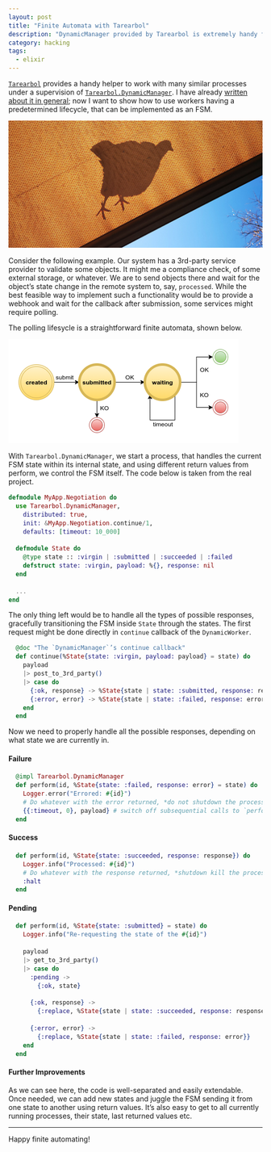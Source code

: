 ```yaml
---
layout: post
title: "Finite Automata with Tarearbol"
description: "DynamicManager provided by Tarearbol is extremely handy for FSM implementation"
category: hacking
tags:
  - elixir
---
```


[`Tarearbol`](https://hexdocs.pm/tarearbol) provides a handy helper to work with many similar processes under a supervision of [`Tarearbol.DynamicManager`](https://hexdocs.pm/tarearbol/dynamic_workers_management.html). I have already [written about it in general](https://rocket-science.ru/hacking/2021/02/28/async-response-handling-with-tarearbol); now I want to show how to use workers having a predetermined lifecycle, that can be implemented as an FSM.

![Pigeon’s over the tent](/img/pigeon.jpg)

Consider the following example. Our system has a 3rd-party service provider to validate some objects. It might me a compliance check, of some external storage, or whatever. We are to send objects there and wait for the object’s state change in the remote system to, say, `processed`. While the best feasible way to implement such a functionality would be to provide a webhook and wait for the callback after submission, some services might require polling.

The polling lifesycle is a straightforward finite automata, shown below.

![Polling](/img/polling.png)

With `Tarearbol.DynamicManager`, we start a process, that handles the current FSM state within its internal state, and using different return values from perform, we control the FSM itself. The code below is taken from the real project.

```elixir
defmodule MyApp.Negotiation do
  use Tarearbol.DynamicManager,
    distributed: true,
    init: &MyApp.Negotiation.continue/1,
    defaults: [timeout: 10_000]

  defmodule State do
    @type state :: :virgin | :submitted | :succeeded | :failed
    defstruct state: :virgin, payload: %{}, response: nil
  end

  ...
end
```

The only thing left would be to handle all the types of possible responses, gracefully transitioning the FSM inside `State` through the states. The first request might be done directly in `continue` callback of the `DynamicWorker`.

```elixir
  @doc "The `DynamicManager`’s continue callback"
  def continue(%State{state: :virgin, payload: payload} = state) do
    payload
    |> post_to_3rd_party()
    |> case do
      {:ok, response} -> %State{state | state: :submitted, response: response}
      {:error, error} -> %State{state | state: :failed, response: error}
    end
  end
```

Now we need to properly handle all the possible responses, depending on what state we are currently in.

#### Failure

```elixir
  @impl Tarearbol.DynamicManager
  def perform(id, %State{state: :failed, response: error} = state) do
    Logger.error("Errored: #{id}")
    # Do whatever with the error returned, *do not shutdown the process*
    {​{:timeout, 0}, payload} # switch off subsequential calls to `perform/2`
  end
```

#### Success

```elixir
  def perform(id, %State{state: :succeeded, response: response}) do
    Logger.info("Processed: #{id}")
    # Do whatever with the response returned, *shutdown kill the process*
    :halt
  end
```

#### Pending

```elixir
  def perform(id, %State{state: :submitted} = state) do
    Logger.info("Re-requesting the state of the #{id}")

    payload
    |> get_to_3rd_party()
    |> case do
      :pending ->
        {:ok, state}

      {:ok, response} ->
        {:replace, %State{state | state: :succeeded, response: response}}

      {:error, error} ->
        {:replace, %State{state | state: :failed, response: error}}
    end
  end
```

#### Further Improvements

As we can see here, the code is well-separated and easily extendable. Once needed, we can add new states and juggle the FSM sending it from one state to another using return values. It’s also easy to get to all currently running processes, their state, last returned values etc.

---

Happy finite automating!
